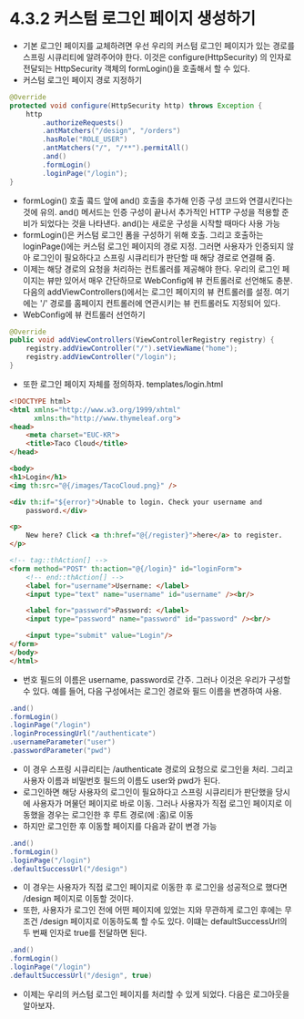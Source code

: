 # 4.3.2 커스텀 로그인 페이지 생성하기
- 기본 로그인 페이지를 교체하려면 우선 우리의 커스텀 로그인 페이지가 있는 경로를 스프링 시큐리티에 알려주어야 한다. 이것은 configure(HttpSecurity) 의 인자로 전달되는 HttpSecurity 객체의 formLogin()을 호출해서
할 수 있다.
- 커스텀 로그인 페이지 경로 지정하기
```java
@Override
protected void configure(HttpSecurity http) throws Exception {
    http
        .authorizeRequests()
        .antMatchers("/design", "/orders")
        .hasRole("ROLE_USER")
        .antMatchers("/", "/**").permitAll()
        .and()
        .formLogin()
        .loginPage("/login");
}
```
- formLogin() 호출 콬드 앞에 and() 호출을 추가해 인증 구성 코드와 연결시킨다는 것에 유의. and() 메서드는 인증 구성이 끝나서 추가적인 HTTP 구성을 적용할 준비가 되었다는 것을 나타낸다. and()는 새로운
구성을 시작할 때마다 사용 가능
- formLogin()은 커스텀 로그인 폼을 구성하기 위해 호출. 그리고 호출하는 loginPage()에는 커스텀 로그인 페이지의 경로 지정. 그러면 사용자가 인증되지 않아 로그인이 필요하다고 스프링 시큐리티가 판단할 때 해당
경로로 연결해 줌.
- 이제는 해당 경로의 요청을 처리하는 컨트롤러를 제공해야 한다. 우리의 로그인 페이지는 뷰만 있어서 매우 간단하므로 WebConfig에 뷰 컨트롤러로 선언해도 충분. 다음의 addViewControllers()에서는 로그인 페이지의 뷰
컨트롤러를 설정. 여기에는 '/' 경로를 홈페이지 컨트롤러에 연관시키는 뷰 컨트롤러도 지정되어 있다.
- WebConfig에 뷰 컨트롤러 선언하기
```java
@Override
public void addViewControllers(ViewControllerRegistry registry) {
    registry.addViewController("/").setViewName("home");
    registry.addViewController("/login");
}
```
- 또한 로그인 페이지 자체를 정의하자. templates/login.html
```html
<!DOCTYPE html>
<html xmlns="http://www.w3.org/1999/xhtml"
      xmlns:th="http://www.thymeleaf.org">
<head>
    <meta charset="EUC-KR">
    <title>Taco Cloud</title>
</head>

<body>
<h1>Login</h1>
<img th:src="@{/images/TacoCloud.png}" />

<div th:if="${error}">Unable to login. Check your username and
    password.</div>

<p>
    New here? Click <a th:href="@{/register}">here</a> to register.
</p>

<!-- tag::thAction[] -->
<form method="POST" th:action="@{/login}" id="loginForm">
    <!-- end::thAction[] -->
    <label for="username">Username: </label>
    <input type="text" name="username" id="username" /><br/>

    <label for="password">Password: </label>
    <input type="password" name="password" id="password" /><br/>

    <input type="submit" value="Login"/>
</form>
</body>
</html>
```
- 번호 필드의 이름은 username, password로 간주. 그러나 이것은 우리가 구성할 수 있다. 예를 들어, 다음 구성에서는 로그인 경로와 필드 이름을 변경하여 사용.
```java
.and()
.formLogin()
.loginPage("/login")
.loginProcessingUrl("/authenticate")
.usernameParameter("user")
.passwordParameter("pwd")
```
- 이 경우 스프링 시큐리티는 /authenticate 경로의 요청으로 로그인을 처리. 그리고 사용자 이름과 비밀번호 필드의 이름도 user와 pwd가 된다.
- 로그인하면 해당 사용자의 로그인이 필요하다고 스프링 시큐리티가 판단했을 당시에 사용자가 머물던 페이지로 바로 이동. 그러나 사용자가 직접 로그인 페이지로 이동했을 경우는 로그인한 후 루트 경로(에 :홈)로 이동
- 하지만 로그인한 후 이동할 페이지를 다음과 같이 변경 가능
```java
.and()
.formLogin()
.loginPage("/login")
.defaultSuccessUrl("/design")
```
- 이 경우는 사용자가 직접 로그인 페이지로 이동한 후 로그인을 성공적으로 했다면 /design 페이지로 이동할 것이다.
- 또한, 사용자가 로그인 전에 어떤 페이지에 있었는 지와 무관하게 로그인 후에는 무조건 /design 페이지로 이동하도록 할 수도 있다. 이떄는 defaultSuccessUrl의 두 번째 인자로 true를 전달하면 된다.
```java
.and()
.formLogin()
.loginPage("/login")
.defaultSuccessUrl("/design", true)
```
- 이제는 우리의 커스텀 로그인 페이지를 처리할 수 있게 되었다. 다음은 로그아웃을 알아보자.


